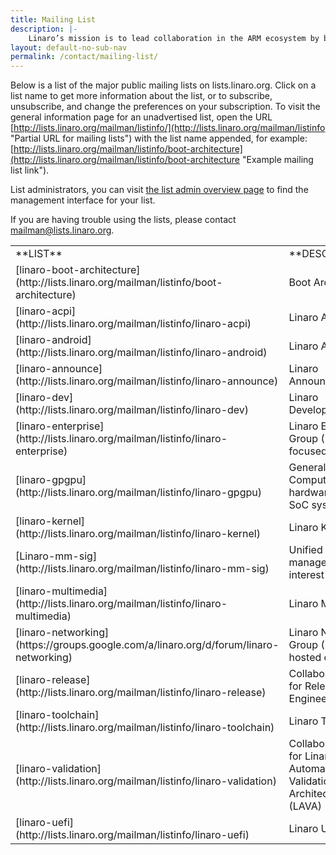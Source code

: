 ```yaml
---
title: Mailing List
description: |-
    Linaro’s mission is to lead collaboration in the ARM ecosystem by bringing together industry and the open source community to work on key projects, deliver great tools, reduce industry wide fragmentation and redundant effort, and provide common software foundations for all. The mission is not exclusive to ARM – Linaro can work on other architectures and technologies where the work benefits Linaro members and the ARM ecosystem.
layout: default-no-sub-nav
permalink: /contact/mailing-list/
---
```

Below is a list of the major public mailing lists on lists.linaro.org. Click on a list name to get more information about the list, or to subscribe, unsubscribe, and change the preferences on your subscription. To visit the general information page for an unadvertised list, open the URL [http://lists.linaro.org/mailman/listinfo/](http://lists.linaro.org/mailman/listinfo "Partial URL for mailing lists") with the list name appended, for example: [http://lists.linaro.org/mailman/listinfo/boot-architecture](http://lists.linaro.org/mailman/listinfo/boot-architecture "Example mailing list link").

List administrators, you can visit [the list admin overview page](http://lists.linaro.org/mailman/admin) to find the management interface for your list.

If you are having trouble using the lists, please contact [mailman@lists.linaro.org](mailto:mailman@lists.linaro.org).

<table id="TABLE_21" class="table-responsive">

<tbody id="TBODY_22">

<tr id="TR_23">

<td id="TD_24" markdown="1">
**LIST**
</td>

<td id="TD_27" markdown="1">
**DESCRIPTION**
</td>

</tr>

<tr id="TR_30">

<td id="TD_31" markdown="1">
[linaro-boot-architecture](http://lists.linaro.org/mailman/listinfo/boot-architecture)
</td>

<td id="TD_33">Boot Architecture</td>

</tr>

<tr id="TR_34">

<td id="TD_35" markdown="1">
[linaro-acpi](http://lists.linaro.org/mailman/listinfo/linaro-acpi)
</td>

<td id="TD_37">Linaro ACPI</td>

</tr>

<tr id="TR_38">

<td id="TD_39" markdown="1">
[linaro-android](http://lists.linaro.org/mailman/listinfo/linaro-android)
</td>

<td id="TD_41">Linaro Android</td>

</tr>

<tr id="TR_42">

<td id="TD_43" markdown="1">
[linaro-announce](http://lists.linaro.org/mailman/listinfo/linaro-announce)
</td>

<td id="TD_45">Linaro Announcements</td>

</tr>

<tr id="TR_46">

<td id="TD_47" markdown="1">
[linaro-dev](http://lists.linaro.org/mailman/listinfo/linaro-dev)
</td>

<td id="TD_49">Linaro Development</td>

</tr>

<tr id="TR_50">

<td id="TD_51" markdown="1">
[linaro-enterprise](http://lists.linaro.org/mailman/listinfo/linaro-enterprise)
</td>

<td id="TD_53">Linaro Enterprise Group (LEG) – focused on servers</td>

</tr>

<tr id="TR_54">

<td id="TD_55" markdown="1">
[linaro-gpgpu](http://lists.linaro.org/mailman/listinfo/linaro-gpgpu)
</td>

<td id="TD_57">General Purpose Computing on GPU hardware for ARM SoC systems</td>

</tr>

<tr id="TR_58">

<td id="TD_59" markdown="1">
[linaro-kernel](http://lists.linaro.org/mailman/listinfo/linaro-kernel)
</td>

<td id="TD_61">Linaro Kernel</td>

</tr>

<tr id="TR_62">

<td id="TD_63" markdown="1">
[Linaro-mm-sig](http://lists.linaro.org/mailman/listinfo/linaro-mm-sig)
</td>

<td id="TD_65">Unified memory management interest group</td>

</tr>

<tr id="TR_66">

<td id="TD_67" markdown="1">
[linaro-multimedia](http://lists.linaro.org/mailman/listinfo/linaro-multimedia)
</td>

<td id="TD_69">Linaro Multimedia</td>

</tr>

<tr id="TR_70">

<td id="TD_71" markdown="1">
[linaro-networking](https://groups.google.com/a/linaro.org/d/forum/linaro-networking)
</td>

<td id="TD_73">Linaro Networking Group (LNG) – note hosted on Google</td>

</tr>

<tr id="TR_74">

<td id="TD_75" markdown="1">
[linaro-release](http://lists.linaro.org/mailman/listinfo/linaro-release)
</td>

<td id="TD_77">Collaboration list for Release Engineering</td>

</tr>

<tr id="TR_78">

<td id="TD_79" markdown="1">
[linaro-toolchain](http://lists.linaro.org/mailman/listinfo/linaro-toolchain)
</td>

<td id="TD_81">Linaro Toolchain</td>

</tr>

<tr id="TR_82">

<td id="TD_83" markdown="1">
[linaro-validation](http://lists.linaro.org/mailman/listinfo/linaro-validation)
</td>

<td id="TD_85">Collaboration list for Linaro Automated Validation Architecture (LAVA)</td>

</tr>

<tr id="TR_86">

<td id="TD_87" markdown="1">
[linaro-uefi](http://lists.linaro.org/mailman/listinfo/linaro-uefi)
</td>

<td id="TD_89">Linaro UEFI</td>

</tr>

</tbody>

</table>
